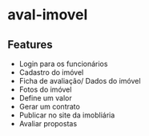 # aval-imovel

## Features

- Login para os funcionários
- Cadastro do imóvel
- Ficha de avaliação/ Dados do imóvel
- Fotos do imóvel
- Define um valor
- Gerar um contrato
- Publicar no site da imobliária
- Avaliar propostas
